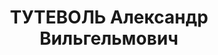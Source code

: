 ---
title: ТУТЕВОЛЬ Александр Вильгельмович
description: 'Род. в 1885, Украина, г. Киев, немец, обр.: среднее, б/п. Проживал:
  Иркутская обл., п. Жигалово. Гл. бухгалтер Жиг. Судоверфи Иркутской обл.

  Арестован 25.12.1936. Обв. по ст. 58-7, 8, 11. Приговор: ВК ВС СССР, 25.10.1937
  – ВМН. Расстрелян 25.10.1937.

  Реабилитирован 06.12.1957'
---